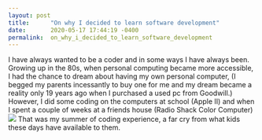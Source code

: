 ```yaml
---
layout: post
title:      "On why I decided to learn software development"
date:       2020-05-17 17:44:19 -0400
permalink:  on_why_i_decided_to_learn_software_development
---
```



I have always wanted to be a coder and in some ways I have always been.  Growing up in the 80s, when personal computing became more accessible, I had the chance to dream about having my own personal computer, (I begged my parents incessantly to buy one for me and my dream became a reality only 19 years ago when I purchased a used pc from Goodwill.)  However, I did some coding on the computers at school (Apple II) and when I spent a couple of weeks at a friends house (Radio Shack Color Computer) ![](https://commons.wikimedia.org/wiki/File:TRS-80_Color_Computer_1_front_right.jpg)    That was my summer of coding experience, a far cry from what kids these days have available to them.
